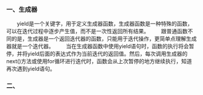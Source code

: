 ### 一、生成器
&ensp;&ensp;&ensp;&ensp;yield是一个关键字，用于定义生成器函数，生成器函数是一种特殊的函数，可以在迭代过程中逐步产生值，而不是一次性返回所有结果。
&ensp;&ensp;&ensp;&ensp;跟普通函数不同的是，生成器是一个返回迭代器的函数，只能用于迭代操作，更简单点理解生成器就是一个迭代器。
&ensp;&ensp;&ensp;&ensp;当在生成器函数中使用yield语句时，函数的执行将会暂停，并将yield后面的表达式作为当前迭代的返回值。然后，每次调用生成器的next()方法或使用for循环进行迭代时，函数会从上次暂停的地方继续执行，知道再次遇到yield语句。

### 二、
